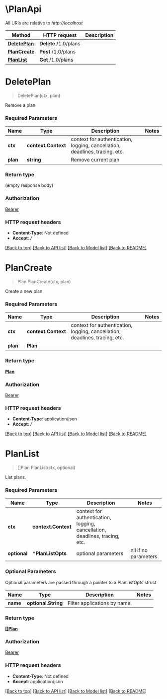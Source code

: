# \PlanApi

All URIs are relative to *http://localhost*

Method | HTTP request | Description
------------- | ------------- | -------------
[**DeletePlan**](PlanApi.md#DeletePlan) | **Delete** /1.0/plans | 
[**PlanCreate**](PlanApi.md#PlanCreate) | **Post** /1.0/plans | 
[**PlanList**](PlanApi.md#PlanList) | **Get** /1.0/plans | 


# **DeletePlan**
> DeletePlan(ctx, plan)


Remove a plan

### Required Parameters

Name | Type | Description  | Notes
------------- | ------------- | ------------- | -------------
 **ctx** | **context.Context** | context for authentication, logging, cancellation, deadlines, tracing, etc.
  **plan** | **string**| Remove current plan | 

### Return type

 (empty response body)

### Authorization

[Bearer](../README.md#Bearer)

### HTTP request headers

 - **Content-Type**: Not defined
 - **Accept**: */*

[[Back to top]](#) [[Back to API list]](../README.md#documentation-for-api-endpoints) [[Back to Model list]](../README.md#documentation-for-models) [[Back to README]](../README.md)

# **PlanCreate**
> Plan PlanCreate(ctx, plan)


Create a new plan

### Required Parameters

Name | Type | Description  | Notes
------------- | ------------- | ------------- | -------------
 **ctx** | **context.Context** | context for authentication, logging, cancellation, deadlines, tracing, etc.
  **plan** | [**Plan**](Plan.md)|  | 

### Return type

[**Plan**](Plan.md)

### Authorization

[Bearer](../README.md#Bearer)

### HTTP request headers

 - **Content-Type**: application/json
 - **Accept**: */*

[[Back to top]](#) [[Back to API list]](../README.md#documentation-for-api-endpoints) [[Back to Model list]](../README.md#documentation-for-models) [[Back to README]](../README.md)

# **PlanList**
> []Plan PlanList(ctx, optional)


List plans.

### Required Parameters

Name | Type | Description  | Notes
------------- | ------------- | ------------- | -------------
 **ctx** | **context.Context** | context for authentication, logging, cancellation, deadlines, tracing, etc.
 **optional** | ***PlanListOpts** | optional parameters | nil if no parameters

### Optional Parameters
Optional parameters are passed through a pointer to a PlanListOpts struct

Name | Type | Description  | Notes
------------- | ------------- | ------------- | -------------
 **name** | **optional.String**| Filter applications by name. | 

### Return type

[**[]Plan**](Plan.md)

### Authorization

[Bearer](../README.md#Bearer)

### HTTP request headers

 - **Content-Type**: Not defined
 - **Accept**: application/json

[[Back to top]](#) [[Back to API list]](../README.md#documentation-for-api-endpoints) [[Back to Model list]](../README.md#documentation-for-models) [[Back to README]](../README.md)

